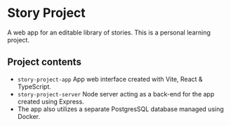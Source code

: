 # Story Project
A web app for an editable library of stories. This is a personal learning project.

## Project contents
- `story-project-app` App web interface created with Vite, React & TypeScript.
- `story-project-server` Node server acting as a back-end for the app created using Express.
- The app also utilizes a separate PostgresSQL database managed using Docker.
